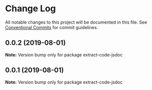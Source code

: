 # Change Log

All notable changes to this project will be documented in this file.
See [Conventional Commits](https://conventionalcommits.org) for commit guidelines.

## 0.0.2 (2019-08-01)

**Note:** Version bump only for package extract-code-jsdoc

## 0.0.1 (2019-08-01)

**Note:** Version bump only for package extract-code-jsdoc
